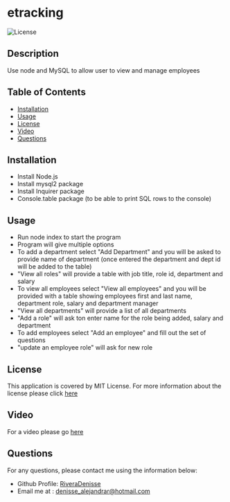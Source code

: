 # etracking

![License](https://img.shields.io/badge/License-MIT-orange.svg)

## Description

Use node and MySQL to allow user to view and manage employees

## Table of Contents

- [Installation](#installation)
- [Usage](#usage)
- [License](#license)
- [Video](#video)
- [Questions](#questions)

## Installation

- Install Node.js
- Install mysql2 package
- Install Inquirer package
- Console.table package (to be able to print SQL rows to the console)

## Usage

- Run node index to start the program
- Program will give multiple options
- To add a department select "Add Department" and you will be asked to provide name of department (once entered the department and dept id will be added to the table)
- "View all roles" will provide a table with job title, role id, department and salary
- To view all employees select "View all employees" and you will be provided with a table showing employees first and last name, department role, salary and department manager
- "View all departments" will provide a list of all departments
- "Add a role" will ask ton enter name for the role being added, salary and department
- To add employees select "Add an employee" and fill out the set of questions
- "update an employee role" will ask for new role

## License

This application is covered by MIT License. For more information about the license please click [here](https://choosealicense.com/licenses/mit/)

## Video

For a video please go [here](https://drive.google.com/file/d/1zFbNkWmTnyHhrb4AckhoLTZFyV_E8tl2/view)

## Questions

For any questions, please contact me using the information below:

- Github Profile: [RiveraDenisse](https://github.com/RiveraDenisse)
- Email me at : denisse_alejandrar@hotmail.com
